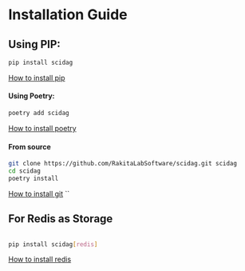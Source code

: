 # Installation Guide
## Using PIP:

```bash
pip install scidag
```

[How to install pip](https://pip.pypa.io/en/stable/installation/)

#### Using Poetry:

```bash
poetry add scidag
```

[How to install poetry](https://python-poetry.org/docs/#installation)

#### From source

```bash
git clone https://github.com/RakitaLabSoftware/scidag.git scidag
cd scidag 
poetry install 
```
[How to install git](https://git-scm.com/book/en/v2/Getting-Started-Installing-Git)
``
## For Redis as Storage

```bash

pip install scidag[redis]
```

[How to install redis](https://redis.io/docs/getting-started/installation/)